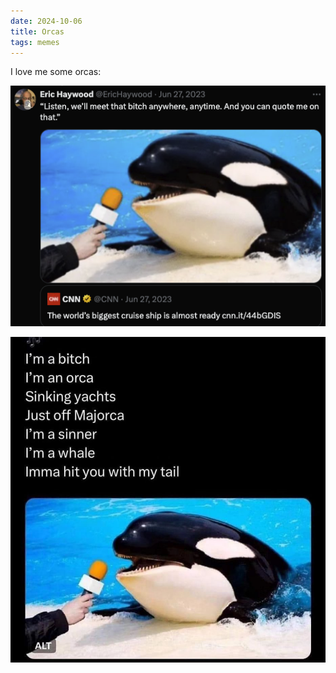 ```yaml
---
date: 2024-10-06
title: Orcas
tags: memes
---
```


I love me some orcas:

![orca2.png](https://raw.githubusercontent.com/muneer78/muneer78.github.io/master/images/orca-2.png)

![orca.jpg](https://raw.githubusercontent.com/muneer78/muneer78.github.io/master/images/orca.jpeg)
